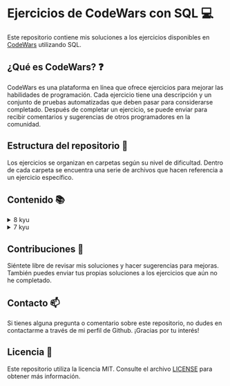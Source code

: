 # Ejercicios de CodeWars con SQL :computer:

Este repositorio contiene mis soluciones a los ejercicios disponibles en [CodeWars](https://www.codewars.com) utilizando SQL.

## ¿Qué es CodeWars? :question:

CodeWars es una plataforma en línea que ofrece ejercicios para mejorar las habilidades de programación. Cada ejercicio
tiene una descripción y un conjunto de pruebas automatizadas que deben pasar para considerarse completado. Después de
completar un ejercicio, se puede enviar para recibir comentarios y sugerencias de otros programadores en la comunidad.

## Estructura del repositorio :file_folder:

Los ejercicios se organizan en carpetas según su nivel de dificultad. Dentro de cada carpeta se encuentra una serie de archivos que hacen referencia a un ejercicio específico.

## Contenido :books:

<details>
    <summary>8 kyu</summary>
        <ol type="1">
        <li><a href="/kyu8/EvenOrOdd.sql">Even or Odd</a> - <a href="https://www.codewars.com/kata/53da3dbb4a5168369a0000fe/">↗</a></li>
        <li><a href="/kyu8/StringRepeat.sql">String Repeat</a> - <a href="https://www.codewars.com/kata/57a0e5c372292dd76d000d7e">↗</a></li>
        <li><a href="/kyu8/ConvertBooleanValuesToStringsYesOrNo.sql">Convert boolean values to strings 'Yes' or 'No'</a> - <a href="https://www.codewars.com/kata/53369039d7ab3ac506000467">↗</a></li>
        <li><a href="/kyu8/CountOddNumbersBelowN.sql">Count Odd Numbers Below N</a> - <a href="https://www.codewars.com/kata/59342039eb450e39970000a6">↗</a></li>
        <li><a href="/kyu8/CountByX.sql">Count By X</a> - <a href="https://www.codewars.com/kata/5513795bd3fafb56c200049e">↗</a></li>
        <li><a href="/kyu8/DalmatiaSquashTheBugsNotTheDogs.sql">101 Dalmatians - squash the bugs, not the dogs!</a> - <a href="https://www.codewars.com/kata/56f6919a6b88de18ff000b36">↗</a></li>
        <li><a href="/kyu8/AdultsOnly.sql">Adults only (SQL for Beginners #1)</a> - <a href="https://www.codewars.com/kata/590a95eede09f87472000213">↗</a></li>
        <li><a href="/kyu8/CheckForFactor.sql">Grasshopper - Check for factor</a> - <a href="https://www.codewars.com/kata/55cbc3586671f6aa070000fb">↗</a></li>
        <li><a href="/kyu8/CollectTuition.sql">Collect Tuition (SQL for Beginners #4)</a> - <a href="https://www.codewars.com/kata/5910b0d378cc2ba91400000b">↗</a></li>
        <li><a href="/kyu8/Clock.sql">Beginner Series #2 Clock</a> - <a href="https://www.codewars.com/kata/55f9bca8ecaa9eac7100004a">↗</a></li>
        <li><a href="/kyu8/ConvertToHexadecimal.sql">Easy SQL: Convert to Hexadecimal</a> - <a href="https://www.codewars.com/kata/594a50bafd3b7031c1000013">↗</a></li>
        <li><a href="/kyu8/CenturyFromYear.sql">Century From Year</a> - <a href="https://www.codewars.com/kata/5a3fe3dde1ce0e8ed6000097">↗</a></li>
        <li><a href="/kyu8/CountTheNumberOfCubesWithPaintOn.sql">Count the number of cubes with paint on</a> - <a href="https://www.codewars.com/kata/5763bb0af716cad8fb000580">↗</a></li>
        <li><a href="/kyu8/EasySQLOrdering.sql">Easy SQL - Ordering</a> - <a href="https://www.codewars.com/kata/593ed37c93350098d600001d">↗</a></li>
        <li><a href="/kyu8/ExpressionsMatter.sql">Expressions Matter</a> - <a href="https://www.codewars.com/kata/5ae62fcf252e66d44d00008e">↗</a></li>
        <li><a href="/kyu8/FakeBinary.sql">Fake Binary</a> - <a href="https://www.codewars.com/kata/57eae65a4321032ce000002d/">↗</a></li>
        <li><a href="/kyu8/FindAllActiveStudents.sql">1. Find all active students</a> - <a href="https://www.codewars.com/kata/5809b9ef88b750ab180001ec">↗</a></li>
        <li><a href="/kyu8/GetNthEvenNumber.sql">Get Nth Even Number</a> - <a href="https://www.codewars.com/kata/5933a1f8552bc2750a0000ed">↗</a></li>
        <li><a href="/kyu8/GrasshopperSummation.sql">Grasshopper Summation</a> - <a href="https://www.codewars.com/kata/55d24f55d7dd296eb9000030">↗</a></li>
        <li><a href="/kyu8/IsItAPalindrome.sql">Is it a palindrome?</a> - <a href="https://www.codewars.com/kata/57a1fd2ce298a731b20006a4">↗</a></li>
        <li><a href="/kyu8/IsNDivisibleByXAndY.sql">Is n divisible by x and y?</a> - <a href="https://www.codewars.com/kata/5545f109004975ea66000086">↗</a></li>
        <li><a href="/kyu8/KeepHydrated.sql">Keep Hydrated</a> - <a href="https://www.codewars.com/kata/582cb0224e56e068d800003c">↗</a></li>
        <li><a href="/kyu8/Lowercase.sql">Easy SQL: LowerCase</a> - <a href="https://www.codewars.com/kata/594800ba6fb152624300006d">↗</a></li>
        <li><a href="/kyu8/MakeUpperCase.sql">Make UpperCase</a> - <a href="https://www.codewars.com/kata/57a0556c7cb1f31ab3000ad7">↗</a></li>
        <li><a href="/kyu8/MessiGoalsFunction.sql">Grasshopper - Messi goals function</a> - <a href="https://www.codewars.com/kata/55f73be6e12baaa5900000d4">↗</a></li>
        <li><a href="/kyu8/Mod.sql">SQL Basics: Mod</a> - <a href="https://www.codewars.com/kata/594a9592704e4d21bc000131">↗</a></li>
        <li><a href="/kyu8/Multiply.sql">Multiply</a> - <a href="https://www.codewars.com/kata/50654ddff44f800200000004">↗</a></li>
        <li><a href="/kyu8/NeverVisitA.sql">Never visit a . . . !?</a> - <a href="https://www.codewars.com/kata/56c5847f27be2c3db20009c3">↗</a></li>
        <li><a href="/kyu8/OnTheCanadianBorder.sql">On the Canadian Border (SQL for Beginners #2)</a> - <a href="https://www.codewars.com/kata/590ba881fe13cfdcc20001b4">↗</a></li>
        <li><a href="/kyu8/OppositeNumber.sql">Opposite Number</a> - <a href="https://www.codewars.com/kata/56dec885c54a926dcd001095">↗</a></li>
        <li><a href="/kyu8/OppositesAttract.sql">Opposites Attract</a> - <a href="https://www.codewars.com/kata/555086d53eac039a2a000083">↗</a></li>
        <li><a href="/kyu8/QuarterOfTheYear.sql">Quarter of the year</a> - <a href="https://www.codewars.com/kata/5ce9c1000bab0b001134f5af">↗</a></li>
        <li><a href="/kyu8/RegisterForTheParty.sql">Register for the Party (SQL for Beginners #3)</a> - <a href="https://www.codewars.com/kata/590cc86f7557c0494000007e">↗</a></li>
        <li><a href="/kyu8/RemoveExclamationMarks.sql">Remove Exclamation Marks</a> - <a href="https://www.codewars.com/kata/57a0885cbb9944e24c00008e">↗</a></li>
        <li><a href="/kyu8/RemoveFirstAndLastCharacter.sql">Remove First And Last Character</a> - <a href="https://www.codewars.com/kata/56bc28ad5bdaeb48760009b0">↗</a></li>
        <li><a href="/kyu8/RemoveStringSpaces.sql">Remove String Spaces</a> - <a href="https://www.codewars.com/kata/57eae20f5500ad98e50002c5">↗</a></li>
        <li><a href="/kyu8/ReturningStrings.sql">Returning Strings</a> - <a href="https://www.codewars.com/kata/55a70521798b14d4750000a4">↗</a></li>
        <li><a href="/kyu8/ReversedStrings.sql">Reversed Strings</a> - <a href="https://www.codewars.com/kata/5168bb5dfe9a00b126000018">↗</a></li>
        <li><a href="/kyu8/RoundingDecimals.sql">Easy SQL: Rounding Decimals</a> - <a href="https://www.codewars.com/kata/594a6133704e4daf5d00003d">↗</a></li>
        <li><a href="/kyu8/SchoolPaperwork.sql">Beginner Series #1 School Paperwork</a> - <a href="https://www.codewars.com/kata/55f9b48403f6b87a7c0000bd">↗</a></li>
        <li><a href="/kyu8/SelectColumns.sql">SQL Grasshopper: Select Columns</a> - <a href="https://www.codewars.com/kata/582365c18917435ab3000020">↗</a></li>
        <li><a href="/kyu8/SimpleDistinct.sql">SQL Basics: Simple DISTINCT</a> - <a href="https://www.codewars.com/kata/58111670e10b53be31000108">↗</a></li>
        <li><a href="/kyu8/SimpleMinMax.sql">SQL Basics: Simple MIN / MAX</a> - <a href="https://www.codewars.com/kata/581113dce10b531b1d0000bd">↗</a></li>
        <li><a href="/kyu8/SimpleMultiplication.sql">Simple Multiplication</a> - <a href="https://www.codewars.com/kata/583710ccaa6717322c000105">↗</a></li>
        <li><a href="/kyu8/SimpleSum.sql">SQL Basics: Simple SUM</a> - <a href="https://www.codewars.com/kata/58110da0009b4f7ef80000ad">↗</a></li>
        <li><a href="/kyu8/SimpleWhereAndOrderBy.sql">SQL Basics: Simple WHERE and ORDER BY</a> - <a href="https://www.codewars.com/kata/5809508cc47d327c12000084">↗</a></li>
        <li><a href="/kyu8/SquareRootAndLog.sql">Easy SQL: Square Root and Log</a> - <a href="https://www.codewars.com/kata/594a691720ac16a544000075">↗</a></li>
        <li><a href="/kyu8/SquaringAnArgument.sql">Function 2 - squaring an argument</a> - <a href="https://www.codewars.com/kata/523b623152af8a30c6000027">↗</a></li>
        <li><a href="/kyu8/SurfaceAreaAndVolumeOfABox.sql">Surface Area and Volume of a Box</a> - <a href="https://www.codewars.com/kata/565f5825379664a26b00007c">↗</a></li>
        <li><a href="/kyu8/TerminalGameMoveFunction.sql">Grasshopper - Terminal game move function</a> - <a href="https://www.codewars.com/kata/563a631f7cbbc236cf0000c2">↗</a></li>
        <li><a href="/kyu8/ThirdAngleOfATriangle.sql">Third Angle of a Triangle</a> - <a href="https://www.codewars.com/kata/5a023c426975981341000014">↗</a></li>
        <li><a href="/kyu8/WillYouMakeIt.sql">Will you make it?</a> - <a href="https://www.codewars.com/kata/5861d28f124b35723e00005e">↗</a></li>
        </ol>
</details>
<details>
    <summary>7 kyu</summary>
    <ol type="1">
        <li><a href="/kyu7/AbsoluteValueAndLogToBase.sql">Easy SQL: Absolute Value and Log to Base</a> - <a href="https://www.codewars.com/kata/594a8f2f7ca3c692a4000041">↗</a></li>
        <li><a href="/kyu7/AsciiConverter.sql">Easy SQL: ASCII Converter</a> - <a href="https://www.codewars.com/kata/594804a218e96caa8d00051b">↗</a></li>
        <li><a href="/kyu7/BestSellingBooks.sql">Best-Selling Books (SQL for Beginners #5)</a> - <a href="https://www.codewars.com/kata/591127cbe8b9fb05bd00004b">↗</a></li>
        <li><a href="/kyu7/BitLength.sql">Easy SQL: Bit Length</a> - <a href="https://www.codewars.com/kata/594900e16fd782a607000059">↗</a></li>
        <li><a href="/kyu7/BytesInStringFromInts.sql">SQL: Bytes in String from Ints</a> - <a href="https://www.codewars.com/kata/59491429952ac97ad9000106">↗</a></li>
        <li><a href="/kyu7/CategorizeAndCountJobApplicationsBasedOnStatus.sql">Categorize and Count Job Applications Based on Status</a> - <a href="https://www.codewars.com/kata/66acd927c487bb5f867a38c5">↗</a></li>
        <li><a href="/kyu7/CenteredPentagonalNumber.sql">Centered pentagonal number</a> - <a href="https://www.codewars.com/kata/5fb856190d5230001d48d721">↗</a></li>
        <li><a href="/kyu7/ClassifyingTransactionsByNumberOfSuppliers.sql">Classifying Transactions by Number of Suppliers</a> - <a href="https://www.codewars.com/kata/64b53243d44a86004b063466">↗</a></li>
        <li><a href="/kyu7/ComplementaryDna.sql">Complementary DNA</a> - <a href="https://www.codewars.com/kata/554e4a2f232cdd87d9000038">↗</a></li>
        <li><a href="/kyu7/ConcatenatingColumns.sql">SQL: Concatenating Columns</a> - <a href="https://www.codewars.com/kata/59440034e94fae05b2000073">↗</a></li>
        <li><a href="/kyu7/CountingAndGrouping.sql">Easy SQL: Counting and Grouping</a> - <a href="https://www.codewars.com/kata/594633020a561e329a0000a2">↗</a></li>
        <li><a href="/kyu7/CountriesCapitalsForTriviaNight.sql">Countries Capitals for Trivia Night (SQL for Beginners #6)</a> - <a href="https://www.codewars.com/kata/5e5f09dc0a17be0023920f6f">↗</a></li>
        <li><a href="/kyu7/CreateAFunction.sql">SQL Basics: Create a FUNCTION</a> - <a href="https://www.codewars.com/kata/580fe518cefeff16d00000c0">↗</a></li>
        <li><a href="/kyu7/CubeRootAndNaturalLog.sql">Easy SQL: Cube Root and Natural Log</a> - <a href="https://www.codewars.com/kata/594a6ad320ac16a54400007f">↗</a></li>
        <li><a href="/kyu7/CustomersWithAllOrdersUndelivered.sql">Customers with All Orders Undelivered</a> - <a href="https://www.codewars.com/kata/64c4d0011141cb003eca9e18">↗</a></li>
        <li><a href="/kyu7/DamageMultipliers.sql">SQL with Pokemon: Damage Multipliers</a> - <a href="https://www.codewars.com/kata/5ab828bcedbcfc65ea000099">↗</a></li>
        <li><a href="/kyu7/DisemvowelTrolls.sql">Disemvowel Trolls</a> - <a href="https://www.codewars.com/kata/52fba66badcd10859f00097e">↗</a></li>
        <li><a href="/kyu7/Disorder.sql">SQL: Disorder</a> - <a href="https://www.codewars.com/kata/59cb550486a6fd10b50000ad">↗</a></li>
        <li><a href="/kyu7/EasyRegexExtraction.sql">SQL easy regex extraction</a> - <a href="https://www.codewars.com/kata/5c0ae69d5f72394e130025f6">↗</a></li>
        <li><a href="/kyu7/ElvenWildcards.sql">SQL with LOTR: Elven Wildcards</a> - <a href="https://www.codewars.com/kata/5ad90fb688a0b74111000055">↗</a></li>
        <li><a href="/kyu7/ExtractDirectSubdirectories.sql">Extract Direct Subdirectories</a> - <a href="https://www.codewars.com/kata/653bd2c1355c3a1309f407f2">↗</a></li>
        <li><a href="/kyu7/ExtractDirectSubdirectories.sql">Extract Direct Subdirectories</a> - <a href="https://www.codewars.com/kata/653bd2c1355c3a1309f407f2">↗</a></li>
        <li><a href="/kyu7/ExtractingTheLastElementFromConcatenatedStrings.sql">Extracting the Last Element from Concatenated Strings</a> - <a href="https://www.codewars.com/kata/658e8be7dc8017c2574dd0b4">↗</a></li>
        <li><a href="/kyu7/FilmsBySpecialFeatures1.sql">Filtering Films by Special Features in PostgreSQL: Part 1</a> - <a href="https://www.codewars.com/kata/645362d917686c000f88a8fe">↗</a></li>
        <li><a href="/kyu7/FilmsBySpecialFeatures2.sql">Filtering Films by Special Features in PostgreSQL: Part 2</a> - <a href="https://www.codewars.com/kata/64536dc25d1ebb000fa7b9b3">↗</a></li>
        <li><a href="/kyu7/FilmsBySpecialFeatures3.sql">Filtering Films by Special Features in PostgreSQL: Part 3</a> - <a href="https://www.codewars.com/kata/6456759b00c6791f4342bf18">↗</a></li>
        <li><a href="/kyu7/FindingProductsMatchingAllSelectedTags.sql">Finding Products Matching All Selected Tags</a> - <a href="https://www.codewars.com/kata/67741444c77444b19e8b5223">↗</a></li>
        <li><a href="/kyu7/FirstNormalForm.sql">First Normal Form</a> - <a href="https://www.codewars.com/kata/62b0da0e58e471000f28ce99">↗</a></li>
        <li><a href="/kyu7/HelloSqlWorld.sql">Hello SQL World!</a> - <a href="https://www.codewars.com/kata/581283eb0a5fb13e06000020">↗</a></li>
        <li><a href="/kyu7/Inventory.sql">GROCERY STORE: Inventory</a> - <a href="https://www.codewars.com/kata/5a8eb3fb57c562110f0000a1">↗</a></li>
        <li><a href="/kyu7/InventoryExpansionQuery.sql">Inventory Expansion Query</a> - <a href="https://www.codewars.com/kata/64bbab6d5dd55b000feb5e10">↗</a></li>
        <li><a href="/kyu7/LeapYears.sql">Leap Years</a> - <a href="https://www.codewars.com/kata/526c7363236867513f0005ca">↗</a></li>
        <li><a href="/kyu7/LengthBasedSelectWithLike.sql">BASICS: Length based SELECT with LIKE</a> - <a href="https://www.codewars.com/kata/5a8d94d3ba1bb569e5000198">↗</a></li>
        <li><a href="/kyu7/LoanEligibilityPart1.sql">Loan Eligibility: part 1</a> - <a href="https://www.codewars.com/kata/649ad25bda3714005dd89682">↗</a></li>
        <li><a href="/kyu7/MakingAChangelog.sql">Making a changelog</a> - <a href="https://www.codewars.com/kata/5eaecb855179590011d2c020">↗</a></li>
        <li><a href="/kyu7/MathsWithStringManipulations.sql">SQL Basics: Maths with String Manipulations</a> - <a href="https://www.codewars.com/kata/594901ba44645fd7bd00005f">↗</a></li>
        <li><a href="/kyu7/MaximumMultiple.sql">Maximum Multiple</a> - <a href="https://www.codewars.com/kata/5aba780a6a176b029800041c">↗</a></li>
        <li><a href="/kyu7/MovingValues.sql">Easy SQL: Moving Values</a> - <a href="https://www.codewars.com/kata/594a389387a7c6a77a000005">↗</a></li>
        <li><a href="/kyu7/MultipleOccurrencesOfAWordApple.sql">Find Messages with Multiple Occurrences of a Word "Apple" 🍎</a> - <a href="https://www.codewars.com/kata/6532433d49d3ef6435de1928">↗</a></li>
        <li><a href="/kyu7/NumberOfCountriesVisited.sql">Number of countries visited</a> - <a href="https://www.codewars.com/kata/66c71c893759d440748154f8">↗</a></li>
        <li><a href="/kyu7/NumberOfNewCustomersPerDate.sql">Number of New Customers per Date</a> - <a href="https://www.codewars.com/kata/64cb74a218f9120036411be9">↗</a></li>
        <li><a href="/kyu7/OrderRatioForEachProduct.sql">Order Ratio for Each Product</a> - <a href="https://www.codewars.com/kata/64b4eec61cefd8503e1a2fb3">↗</a></li>
        <li><a href="/kyu7/PaddingEncryption.sql">SQL: Padding Encryption</a> - <a href="https://www.codewars.com/kata/5943b797d8c9432eb7000066">↗</a></li>
        <li><a href="/kyu7/Position.sql">SQL Basics - Position</a> - <a href="https://www.codewars.com/kata/59401e0e54a655a298000040">↗</a></li>
        <li><a href="/kyu7/RaiseToThePower.sql">SQL Basics: Raise to the Power</a> - <a href="https://www.codewars.com/kata/594a8f653b5b4e8f3d000035">↗</a></li>
        <li><a href="/kyu7/RegexReplace.sql">SQL: Regex Replace</a> - <a href="https://www.codewars.com/kata/5942b066db68b6f35f000084">↗</a></li>
        <li><a href="/kyu7/RegexStringToTable.sql">SQL: Regex String to Table</a> - <a href="https://www.codewars.com/kata/59413d53f5c3947364000016">↗</a></li>
        <li><a href="/kyu7/RemovingUnion.sql">Refactoring SQL Queries: part 1 (removing UNION)</a> - <a href="https://www.codewars.com/kata/64c35f480c0548002150efd4">↗</a></li>
        <li><a href="/kyu7/RepeatAndReverse.sql">SQL Basics: Repeat and Reverse</a> - <a href="https://www.codewars.com/kata/59414360f5c3947364000070">↗</a></li>
        <li><a href="/kyu7/RightAndLeft.sql">SQL: Right and Left</a> - <a href="https://www.codewars.com/kata/5943a58f95d5f72cb900006a">↗</a></li>
    </ol>
</details>

## Contribuciones :handshake:

Siéntete libre de revisar mis soluciones y hacer sugerencias para mejoras. También puedes enviar tus propias soluciones
a los ejercicios que aún no he completado.

## Contacto :mailbox:

Si tienes alguna pregunta o comentario sobre este repositorio, no dudes en contactarme a través de mi perfil de Github.
¡Gracias por tu interés!

## Licencia :page_facing_up:

Este repositorio utiliza la licencia MIT. Consulte el archivo [LICENSE](LICENSE) para obtener más información.
